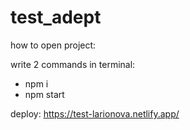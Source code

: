 # test_adept

how to open project:

write 2 commands in terminal:
 - npm i
 - npm start


deploy: https://test-larionova.netlify.app/
